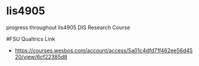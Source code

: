 # lis4905
progress throughout lis4905 DIS Research Course

#FSU Qualtrics Link 
- https://courses.wesbos.com/account/access/5a01c4dfd71f462ee56d4520/view/6cf22385d8 
